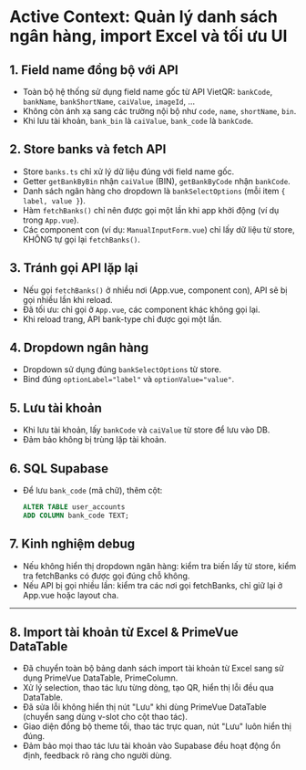 # Active Context: Quản lý danh sách ngân hàng, import Excel và tối ưu UI

## 1. Field name đồng bộ với API

- Toàn bộ hệ thống sử dụng field name gốc từ API VietQR: `bankCode`, `bankName`, `bankShortName`, `caiValue`, `imageId`, ...
- Không còn ánh xạ sang các trường nội bộ như `code`, `name`, `shortName`, `bin`.
- Khi lưu tài khoản, `bank_bin` là `caiValue`, `bank_code` là `bankCode`.

## 2. Store banks và fetch API

- Store `banks.ts` chỉ xử lý dữ liệu đúng với field name gốc.
- Getter `getBankByBin` nhận `caiValue` (BIN), `getBankByCode` nhận `bankCode`.
- Danh sách ngân hàng cho dropdown là `bankSelectOptions` (mỗi item `{ label, value }`).
- Hàm `fetchBanks()` chỉ nên được gọi một lần khi app khởi động (ví dụ trong `App.vue`).
- Các component con (ví dụ: `ManualInputForm.vue`) chỉ lấy dữ liệu từ store, KHÔNG tự gọi lại `fetchBanks()`.

## 3. Tránh gọi API lặp lại

- Nếu gọi `fetchBanks()` ở nhiều nơi (App.vue, component con), API sẽ bị gọi nhiều lần khi reload.
- Đã tối ưu: chỉ gọi ở `App.vue`, các component khác không gọi lại.
- Khi reload trang, API bank-type chỉ được gọi một lần.

## 4. Dropdown ngân hàng

- Dropdown sử dụng đúng `bankSelectOptions` từ store.
- Bind đúng `optionLabel="label"` và `optionValue="value"`.

## 5. Lưu tài khoản

- Khi lưu tài khoản, lấy `bankCode` và `caiValue` từ store để lưu vào DB.
- Đảm bảo không bị trùng lặp tài khoản.

## 6. SQL Supabase

- Để lưu `bank_code` (mã chữ), thêm cột:
  ```sql
  ALTER TABLE user_accounts
  ADD COLUMN bank_code TEXT;
  ```

## 7. Kinh nghiệm debug

- Nếu không hiển thị dropdown ngân hàng: kiểm tra biến lấy từ store, kiểm tra fetchBanks có được gọi đúng chỗ không.
- Nếu API bị gọi nhiều lần: kiểm tra các nơi gọi fetchBanks, chỉ giữ lại ở App.vue hoặc layout cha.

---

## 8. Import tài khoản từ Excel & PrimeVue DataTable

- Đã chuyển toàn bộ bảng danh sách import tài khoản từ Excel sang sử dụng PrimeVue DataTable, PrimeColumn.
- Xử lý selection, thao tác lưu từng dòng, tạo QR, hiển thị lỗi đều qua DataTable.
- Đã sửa lỗi không hiển thị nút "Lưu" khi dùng PrimeVue DataTable (chuyển sang dùng v-slot cho cột thao tác).
- Giao diện đồng bộ theme tối, thao tác trực quan, nút "Lưu" luôn hiển thị đúng.
- Đảm bảo mọi thao tác lưu tài khoản vào Supabase đều hoạt động ổn định, feedback rõ ràng cho người dùng.

